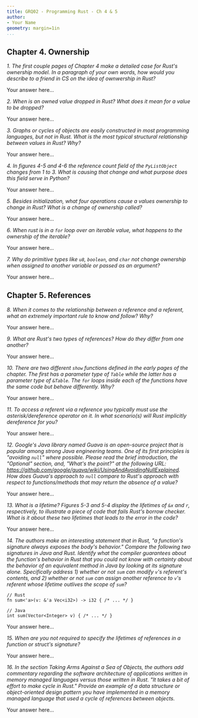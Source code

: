 ```yaml
---
title: GRQ02 - Programming Rust - Ch 4 & 5
author: 
- Your Name
geometry: margin=1in
...
```


## Chapter 4. Ownership

*1. The first couple pages of Chapter 4 make a detailed case for Rust's ownership model. In a paragraph of your own words, how would you describe to a friend in CS on the idea of ownwership in Rust?*

Your answer here...

*2. When is an owned value dropped in Rust? What does it mean for a value to be dropped?*

Your answer here...

*3. Graphs or cycles of objects are easily constructed in most programming languages, but not in Rust. What is the most typical structural relationship between values in Rust? Why?*

Your answer here...

*4. In figures 4-5 and 4-6 the reference count field of the `PyListObject` changes from 1 to 3. What is causing that change and what purpose does this field serve in Python?*

Your answer here...

*5. Besides initialization, what four operations cause a values ownership to change in Rust? What is a change of ownership called?*

Your answer here...

*6. When rust is in a `for` loop over an iterable value, what happens to the ownership of the iterable?*

Your answer here...

*7. Why do primitive types like `u8`, `boolean`, and `char` not change ownership when assigned to another variable or passed as an argument?*

Your answer here...

## Chapter 5. References

*8. When it comes to the relationship between a reference and a referent, what an extremely important rule to know and follow? Why?*

Your answer here...

*9. What are Rust's two types of references? How do they differ from one another?*

Your answer here...

*10. There are two different `show` functions defined in the early pages of the chapter. The first has a parameter type of `Table` while the latter has a parameter type of `&Table`. The `for` loops inside each of the functions have the same code but behave differently. Why?*

Your answer here...

*11. To access a referent via a reference you typically must use the asterisk/dereference operator on it. In what scenario(s) will Rust implicitly dereference for you?*

Your answer here...

*12. Google's Java library named Guava is an open-source project that is popular among strong Java engineering teams. One of its first principles is "avoiding `null`" where possible. Please read the brief introduction, the "Optional" section, and, "What's the point?" at the following URL: <https://github.com/google/guava/wiki/UsingAndAvoidingNullExplained>. How does Guava's approach to `null` compare to Rust's approach with respect to functions/methods that may return the absence of a value?*

Your answer here...

*13. What is a _lifetime_? Figures 5-3 and 5-4 display the lifetimes of `&x` and `r`, respectively, to illustrate a piece of code that fails Rust's borrow checker. What is it about these two lifetimes that leads to the error in the code?*

Your answer here...

*14. The authors make an interesting statement that in Rust, "a function's signature always exposes the body's behavior." Compare the following two signatures in Java and Rust. Identify what the compiler _guarantees_ about the function's behavior in Rust that you _could not know with certainty_ about the behavior of an equivalent method in Java by looking at its signature alone. Specifically address 1) whether or not `sum` can modify `v`'s referent's contents, and 2) whether or not `sum` can assign another reference to `v`'s referent whose lifetime outlives the scope of `sum`?*

    // Rust
    fn sum<'a>(v: &'a Vec<i32>) -> i32 { /* ... */ }

    // Java
    int sum(Vector<Integer> v) { /* ... */ }

Your answer here...

*15. When are you _not_ required to specify the lifetimes of references in a function or struct's signature?*

Your answer here...

*16. In the section _Taking Arms Against a Sea of Objects_, the authors add commentary regarding the software architecture of applications written in memory managed languages versus those written in Rust. "It takes a bit of effort to make cycle in Rust." Provide an example of a data structure or object-oriented design pattern you have implemented in a memory managed language that used a cycle of references between objects.*

Your answer here...
